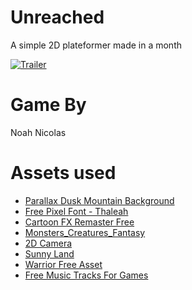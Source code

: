 # Unreached
A simple 2D plateformer made in a month

[![Trailer](https://img.youtube.com/vi/A9A9iZ6jvE4/0.jpg)](https://youtu.be/A9A9iZ6jvE4)

# Game By
Noah Nicolas

# Assets used
- [Parallax Dusk Mountain Background](https://assetstore.unity.com/packages/2d/textures-materials/tiles/parallax-dusk-mountain-background-53403)
- [Free Pixel Font - Thaleah](https://assetstore.unity.com/packages/2d/fonts/free-pixel-font-thaleah-140059)
- [Cartoon FX Remaster Free](https://assetstore.unity.com/packages/vfx/particles/cartoon-fx-remaster-free-109565)
- [Monsters_Creatures_Fantasy](https://assetstore.unity.com/packages/2d/characters/monsters-creatures-fantasy-167949)
- [2D Camera](https://assetstore.unity.com/packages/tools/camera/2d-camera-206159)
- [Sunny Land](https://assetstore.unity.com/packages/2d/characters/sunny-land-103349)
- [Warrior Free Asset](https://assetstore.unity.com/packages/2d/characters/warrior-free-asset-195707)
- [Free Music Tracks For Games](https://assetstore.unity.com/account/assets)
